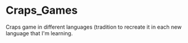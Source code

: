 # Craps_Games
Craps game in different languages (tradition to recreate it in each new language that I'm learning.
